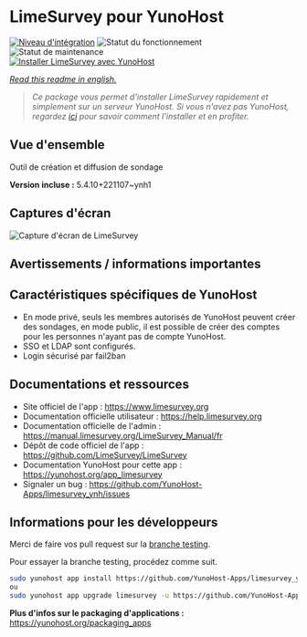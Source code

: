 <!--
N.B.: This README was automatically generated by https://github.com/YunoHost/apps/tree/master/tools/README-generator
It shall NOT be edited by hand.
-->

# LimeSurvey pour YunoHost

[![Niveau d'intégration](https://dash.yunohost.org/integration/limesurvey.svg)](https://dash.yunohost.org/appci/app/limesurvey) ![Statut du fonctionnement](https://ci-apps.yunohost.org/ci/badges/limesurvey.status.svg) ![Statut de maintenance](https://ci-apps.yunohost.org/ci/badges/limesurvey.maintain.svg)  
[![Installer LimeSurvey avec YunoHost](https://install-app.yunohost.org/install-with-yunohost.svg)](https://install-app.yunohost.org/?app=limesurvey)

*[Read this readme in english.](./README.md)*

> *Ce package vous permet d'installer LimeSurvey rapidement et simplement sur un serveur YunoHost.
Si vous n'avez pas YunoHost, regardez [ici](https://yunohost.org/#/install) pour savoir comment l'installer et en profiter.*

## Vue d'ensemble

Outil de création et diffusion de sondage


**Version incluse :** 5.4.10+221107~ynh1

## Captures d'écran

![Capture d'écran de LimeSurvey](./doc/screenshots/create_html_statistic_screen.png)

## Avertissements / informations importantes

## Caractéristiques spécifiques de YunoHost

* En mode privé, seuls les membres autorisés de YunoHost peuvent créer des sondages, en mode public, il est possible de créer des comptes pour les personnes n'ayant pas de compte YunoHost.
* SSO et LDAP sont configurés.
* Login sécurisé par fail2ban

## Documentations et ressources

* Site officiel de l'app : <https://www.limesurvey.org>
* Documentation officielle utilisateur : <https://help.limesurvey.org>
* Documentation officielle de l'admin : <https://manual.limesurvey.org/LimeSurvey_Manual/fr>
* Dépôt de code officiel de l'app : <https://github.com/LimeSurvey/LimeSurvey>
* Documentation YunoHost pour cette app : <https://yunohost.org/app_limesurvey>
* Signaler un bug : <https://github.com/YunoHost-Apps/limesurvey_ynh/issues>

## Informations pour les développeurs

Merci de faire vos pull request sur la [branche testing](https://github.com/YunoHost-Apps/limesurvey_ynh/tree/testing).

Pour essayer la branche testing, procédez comme suit.

``` bash
sudo yunohost app install https://github.com/YunoHost-Apps/limesurvey_ynh/tree/testing --debug
ou
sudo yunohost app upgrade limesurvey -u https://github.com/YunoHost-Apps/limesurvey_ynh/tree/testing --debug
```

**Plus d'infos sur le packaging d'applications :** <https://yunohost.org/packaging_apps>
